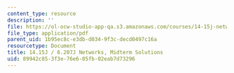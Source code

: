```yaml
---
content_type: resource
description: ''
file: https://ol-ocw-studio-app-qa.s3.amazonaws.com/courses/14-15j-networks-spring-2018/89942c853f3e76e605fb02eab7d73296_MIT14_15JS18_examsol.pdf
file_type: application/pdf
parent_uid: 1b95ec8c-e3db-d034-9f3c-decd0497c16a
resourcetype: Document
title: 14.15J / 6.207J Networks, Midterm Solutions
uid: 89942c85-3f3e-76e6-05fb-02eab7d73296
---
```

